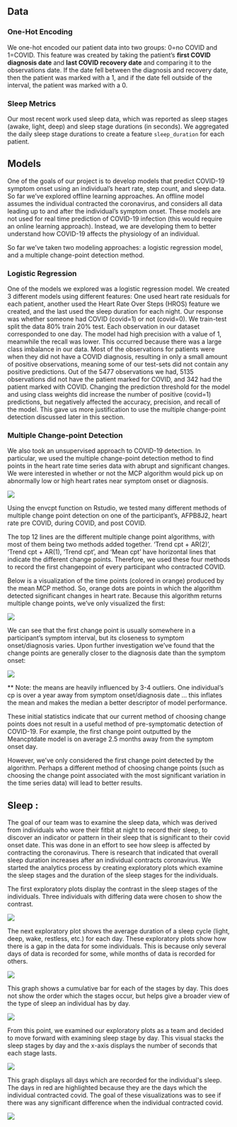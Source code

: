 ## Data

### One-Hot Encoding
We one-hot encoded our patient data into two groups: 0=no COVID and 1=COVID. This feature was created by taking the patient’s **first COVID diagnosis date** and **last COVID recovery date** and comparing it to the observations date. If the date fell between the diagnosis and recovery date, then the patient was marked with a 1, and if the date fell outside of the interval, the patient was marked with a 0. 

### Sleep Metrics
Our most recent work used sleep data, which was reported as sleep stages (awake, light, deep) and sleep stage durations (in seconds). We aggregated the daily sleep stage durations to create a feature `sleep_duration` for each patient.

## Models
One of the goals of our project is to develop models that predict COVID-19 symptom onset using an individual’s heart rate, step count, and sleep data. So far we’ve explored offline learning approaches. An offline model assumes the individual contracted the coronavirus, and considers all data leading up to and after the individual’s symptom onset. These models are not used for real time prediction of COVID-19 infection (this would require an online learning approach). Instead, we are developing them  to better understand how COVID-19 affects the physiology of an individual. 

So far we’ve taken two modeling approaches: a logistic regression model, and a multiple change-point detection method.

### Logistic Regression
One of the models we explored was a logistic regression model. We created 3 different models using different features: One used heart rate residuals for each patient, another used the Heart Rate Over Steps (HROS) feature we created, and the last used the sleep duration for each night.  Our response was whether someone had COVID (covid=1) or not (covid=0). We train-test split the data 80% train 20% test. Each observation in our dataset corresponded to one day. The model had high precision with a value of 1, meanwhile the recall was lower. This occurred because there was a large class imbalance in our data. Most of the observations for patients were when they did not have a COVID diagnosis, resulting in only a small amount of positive observations, meaning some of our test-sets did not contain any positive predictions. Out of the 5477 observations we had, 5135 observations did not have the patient marked for COVID, and 342 had the patient marked with COVID. Changing the prediction threshold for the model and using class weights did increase the number of positive (covid=1) predictions, but negatively affected the accuracy, precision, and recall of the model. This gave us more justification to use the multiple change-point detection discussed later in this section.

### Multiple Change-point Detection
We also took an unsupervised approach to COVID-19 detection. In particular, we used the multiple change-point detection method to find points in the heart rate time series data with abrupt and significant changes. We were interested in whether or not the MCP algorithm would pick up on abnormally low or high heart rates near symptom onset or diagnosis.

![](s_update_1/image1.png)

Using the envcpt function on Rstudio, we tested many different methods of multiple change point detection on one of the participant’s, AFPB8J2,  heart rate pre COVID, during COVID, and post COVID. 

The top 12 lines are the different multiple change point algorithms, with most of them being two methods added together. ‘Trend cpt + AR(2)’, ‘Trend cpt + AR(1), ‘Trend cpt’, and ‘Mean cpt’ have horizontal lines that indicate the different change points. Therefore, we used these four methods to record the first changepoint of every participant who contracted COVID.

Below is a visualization of the time points (colored in orange) produced by the mean MCP method. So, orange dots are points in which the algorithm detected significant changes in heart rate. Because this algorithm returns multiple change points, we’ve only visualized the first: 


![](s_update_1/image2.png)

We can see that the first change point is usually somewhere in a participant’s symptom interval, but its closeness to symptom onset/diagnosis varies. Upon further investigation we’ve found that the change points are generally closer to the diagnosis date than the symptom onset:


![](s_update_1/image3.png)

** Note: the means are heavily influenced by 3-4 outliers. One individual’s cp is over a year away from symptom onset/diagnosis date … this inflates the mean and makes the median a better descriptor of model performance.

These initial statistics indicate that our current method of choosing change points does not result in a useful method of pre-symptomatic detection of COVID-19. For example, the first change point outputted by the Meancptdate model is on average 2.5 months away from the symptom onset day. 

However, we’ve only considered the first change point detected by the algorithm. Perhaps a different method of choosing change points (such as choosing the change point associated with the most significant variation in the time series data) will lead to better results.

## Sleep :
  
The goal of our team was to examine the sleep data, which was derived from individuals who wore their fitbit at night to record their sleep, to discover an indicator or pattern in their sleep that is significant to their covid onset date. This was done in an effort to see how sleep is affected by contracting the coronavirus. There is research that indicated that overall sleep duration increases after an individual contracts coronavirus. We started the analytics process by creating exploratory plots which examine the sleep stages and the duration of the sleep stages for the individuals. 

The first exploratory plots display the contrast in the sleep stages of the individuals. Three individuals with differing data were chosen to show the contrast. 


![](s_update_1/image4.png)
  
The next exploratory plot shows the average duration of a sleep cycle (light, deep, wake, restless, etc.) for each day. These exploratory plots show how there is a gap in the data for some individuals. This is because only several days of data is recorded for some, while months of data is recorded for others. 


![](s_update_1/image5.png)

This graph shows a cumulative bar for each of the stages by day. This does not show the order which the stages occur, but helps give a broader view of the type of sleep an individual has by day. 


![](s_update_1/image6.png)
  
From this point, we examined our exploratory plots as a team and decided to move forward with examining sleep stage by day. This visual stacks the sleep stages by day and the x-axis displays the number of seconds that each stage lasts. 

![](s_update_1/image7.png)

This graph displays all days which are recorded for the individual's sleep. The days in red are highlighted because they are the days which the individual contracted covid. The goal of these visualizations was to see if there was any significant difference when the individual contracted covid.  
  
 
![](s_update_1/image8.png)
  
  
